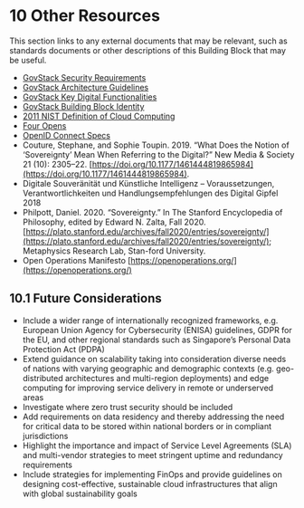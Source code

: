 # 10 Other Resources

This section links to any external documents that may be relevant, such as standards documents or other descriptions of this Building Block that may be useful.

* [GovStack Security Requirements](https://govstack.gitbook.io/specification/security-requirements)
* [GovStack Architecture Guidelines](https://govstack.gitbook.io/specification/architecture-and-nonfunctional-requirements/4-building-block-design-principles)
* [GovStack Key Digital Functionalities](https://govstack.gitbook.io/bb-identity/4-key-digital-functionalities)
* [GovStack Building Block Identity](https://govstack.gitbook.io/bb-identity)
* [2011 NIST Definition of Cloud Computing](https://nvlpubs.nist.gov/nistpubs/legacy/sp/nistspecialpublication800-145.pdf)
* [Four Opens](https://openinfra.dev/four-opens/)
* [OpenID Connect Specs](https://openid.net/wg/connect/specifications/)
* Couture, Stephane, and Sophie Toupin. 2019. “What Does the Notion of ‘Sovereignty’ Mean When Referring to the Digital?” New Media & Society 21 (10): 2305–22. [https://doi.org/10.1177/1461444819865984](https://doi.org/10.1177/1461444819865984).
* Digitale Souveränität und Künstliche Intelligenz – Voraussetzungen, Verantwortlichkeiten und Handlungsempfehlungen des Digital Gipfel 2018
* Philpott, Daniel. 2020. “Sovereignty.” In The Stanford Encyclopedia of Philosophy, edited by Edward N. Zalta, Fall 2020. [https://plato.stanford.edu/archives/fall2020/entries/sovereignty/](https://plato.stanford.edu/archives/fall2020/entries/sovereignty/); Metaphysics Research Lab, Stan-ford University.
* Open Operations Manifesto [https://openoperations.org/](https://openoperations.org/)

## 10.1 Future Considerations

* Include a wider range of internationally recognized frameworks, e.g. European Union Agency for Cybersecurity (ENISA) guidelines, GDPR for the EU, and other regional standards such as Singapore’s Personal Data Protection Act (PDPA)
* Extend guidance on scalability taking into consideration diverse needs of nations with varying geographic and demographic contexts (e.g. geo-distributed architectures and multi-region deployments) and edge computing for improving service delivery in remote or underserved areas
* Investigate where zero trust security should be included
* Add requirements on data residency and thereby addressing the need for critical data to be stored within national borders or in compliant jurisdictions
* Highlight the importance and impact of Service Level Agreements (SLA) and multi-vendor strategies to meet stringent uptime and redundancy requirements
* Include strategies for implementing FinOps and provide guidelines on designing cost-effective, sustainable cloud infrastructures that align with global sustainability goals
